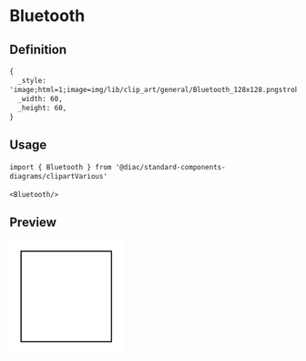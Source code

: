 # Bluetooth

## Definition

```
{
  _style: 'image;html=1;image=img/lib/clip_art/general/Bluetooth_128x128.pngstrokeColor=none;',
  _width: 60,
  _height: 60,
}
```

## Usage

```
import { Bluetooth } from '@diac/standard-components-diagrams/clipartVarious'

<Bluetooth/>
```

## Preview

<img src="./bluetooth.png" width="200"/>
